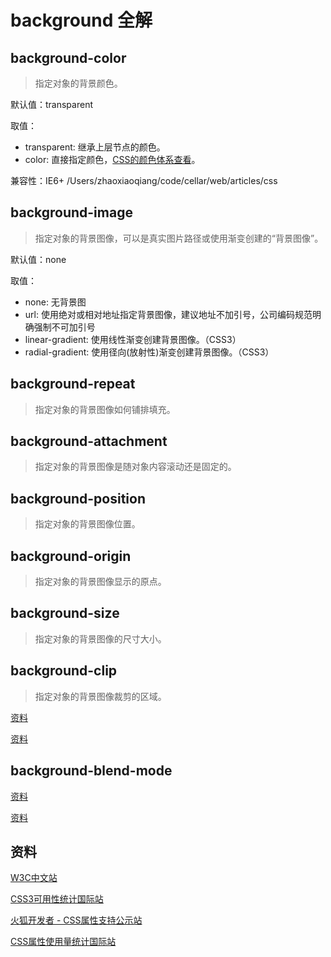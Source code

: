 # background 全解

## background-color

> 指定对象的背景颜色。

默认值：transparent

取值：
- transparent: 继承上层节点的颜色。
- color: 直接指定颜色，[CSS的颜色体系查看](css-color-system/main.md)。

兼容性：IE6+
/Users/zhaoxiaoqiang/code/cellar/web/articles/css
## background-image

> 指定对象的背景图像，可以是真实图片路径或使用渐变创建的“背景图像”。

默认值：none

取值：

- none: 无背景图
- url: 使用绝对或相对地址指定背景图像，建议地址不加引号，公司编码规范明确强制不可加引号
- linear-gradient: 使用线性渐变创建背景图像。（CSS3） 
- radial-gradient: 使用径向(放射性)渐变创建背景图像。（CSS3）

## background-repeat

> 指定对象的背景图像如何铺排填充。


## background-attachment

> 指定对象的背景图像是随对象内容滚动还是固定的。

## background-position

> 指定对象的背景图像位置。

## background-origin

> 指定对象的背景图像显示的原点。

## background-size

> 指定对象的背景图像的尺寸大小。

## background-clip

> 指定对象的背景图像裁剪的区域。

[资料](http://caniuse.com/#search=background-clip)

[资料](http://www.cnblogs.com/2050/archive/2012/11/13/2768289.html)

## background-blend-mode

[资料](http://docs.webplatform.org/wiki/css/properties/background-blend-mode)

[资料](https://developer.mozilla.org/en-US/docs/Web/CSS/background-blend-mode)

## 资料

[W3C中文站](http://www.w3chtml.com/css3/properties/background/)

[CSS3可用性统计国际站](http://caniuse.com)

[火狐开发者 - CSS属性支持公示站](https://developer.mozilla.org/en-US/docs/Web/CSS)

[CSS属性使用量统计国际站](https://www.chromestatus.com/metrics/css/popularity)
